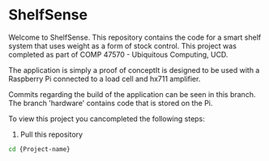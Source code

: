 # ShelfSense

Welcome to ShelfSense.
This repository contains the code for a smart shelf system that uses weight as a form of stock control.
This project was completed as part of COMP 47570 - Ubiquitous Computing, UCD. 

The application is simply a proof of conceptIt is designed to be used with a Raspberry Pi connected to a load cell and hx711 amplifier.

Commits regarding the build of the application can be seen in this branch. The branch 'hardware' contains code that is stored on the Pi.


To view this project you cancompleted the following steps:

1) Pull this repository

```bash
cd {Project-name}
```

